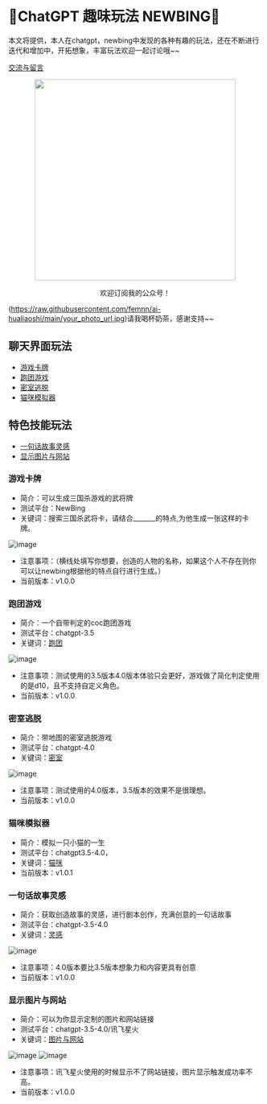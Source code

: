 # 🧠ChatGPT  趣味玩法  NEWBING🐂



本文将提供，本人在chatgpt，newbing中发现的各种有趣的玩法，还在不断进行迭代和增加中，开拓想象，丰富玩法欢迎一起讨论哦~~

[交流与留言](https://github.com/femnn/Chatgpt-Create-fun-gameplay/issues)

<div align=center>
<img src="https://user-images.githubusercontent.com/28421346/233538599-ba530dde-4ca1-496e-90a6-b5a565a037c7.jpg" width="400"/> 
  <p>欢迎订阅我的公众号！</p>
</div>

(https://raw.githubusercontent.com/femnn/ai-hualiaoshi/main/your_photo_url.jpg)请我喝杯奶茶，感谢支持~~

## 聊天界面玩法
  - [游戏卡牌](#游戏卡牌)
  - [跑团游戏](#跑团游戏)
  - [密室逃脱](#密室逃脱)
  - [猫咪模拟器](#猫咪模拟器)

## 特色技能玩法
  - [一句话故事灵感](#一句话故事灵感)
  - [显示图片与网站](#显示图片与网站)


### 游戏卡牌
- 简介：可以生成三国杀游戏的武将牌
- 测试平台：NewBing
- 关键词：搜索三国杀武将卡，请结合_______的特点,为他生成一张这样的卡牌。

![image](https://raw.githubusercontent.com/femnn/Chatgpt-Create-fun-gameplay/main/image/msedge_nFaD8Q2qLA.png)
- 注意事项：（横线处填写你想要，创造的人物的名称，如果这个人不存在则你可以让newbing根据他的特点自行进行生成。）
- 当前版本：v1.0.0
### 跑团游戏
- 简介：一个自带判定的coc跑团游戏
- 测试平台：chatgpt-3.5
- 关键词：[跑团](https://github.com/femnn/Chatgpt-Create-fun-gameplay/blob/main/coc.json)

![image](https://raw.githubusercontent.com/femnn/Chatgpt-Create-fun-gameplay/main/image/%E8%B7%91%E5%9B%A2%E6%B8%B8%E6%88%8F.jpg)
- 注意事项：测试使用的3.5版本4.0版本体验只会更好，游戏做了简化判定使用的是d10，且不支持自定义角色。
- 当前版本：v1.0.0

### 密室逃脱
- 简介：带地图的密室逃脱游戏
- 测试平台：chatgpt-4.0
- 关键词：[密室](https://github.com/femnn/Chatgpt-Create-fun-gameplay/blob/main/%E5%AF%86%E5%AE%A4.json)

![image](https://raw.githubusercontent.com/femnn/Chatgpt-Create-fun-gameplay/main/image/scaii%E7%AC%A6%E5%8F%B7%E5%AF%86%E5%AE%A4.jpg)
- 注意事项：测试使用的4.0版本，3.5版本的效果不是很理想。
- 当前版本：v1.0.0

### 猫咪模拟器
- 简介：模拟一只小猫的一生
- 测试平台：chatgpt3.5-4.0，
- 关键词：[猫咪](https://github.com/femnn/Chatgpt-Create-fun-gameplay/blob/main/cat.md)
- 当前版本：v1.0.1

### 一句话故事灵感
- 简介：获取创造故事的灵感，进行剧本创作，充满创意的一句话故事
- 测试平台：chatgpt-3.5-4.0
- 关键词：[灵感](https://github.com/femnn/Chatgpt-Create-fun-gameplay/blob/main/%E7%81%B5%E6%84%9F.json)

![image](https://raw.githubusercontent.com/femnn/Chatgpt-Create-fun-gameplay/main/image/%E4%B8%80%E5%8F%A5%E8%AF%9D.png)
- 注意事项：4.0版本要比3.5版本想象力和内容更具有创意
- 当前版本：v1.0.0

### 显示图片与网站
- 简介：可以为你显示定制的图片和网站链接
- 测试平台：chatgpt-3.5-4.0/讯飞星火
- 关键词：[图片与网站](https://github.com/femnn/Chatgpt-Create-fun-gameplay/blob/main/%E5%9B%BE%E7%89%87%E4%B8%8E%E7%BD%91%E7%AB%99.json)

![image](https://raw.githubusercontent.com/femnn/Chatgpt-Create-fun-gameplay/main/image/%E7%BD%91%E7%AB%99%E5%92%8C%E5%9B%BE%E7%89%87.png)
![image](https://raw.githubusercontent.com/femnn/Chatgpt-Create-fun-gameplay/main/image/tongyi.png)
- 注意事项：讯飞星火使用的时候显示不了网站链接，图片显示触发成功率不高。
- 当前版本：v1.0.0
